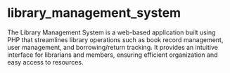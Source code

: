 # library_management_system
The Library Management System is a web-based application built using PHP that streamlines library operations such as book record management, user management, and borrowing/return tracking. It provides an intuitive interface for librarians and members, ensuring efficient organization and easy access to resources.
